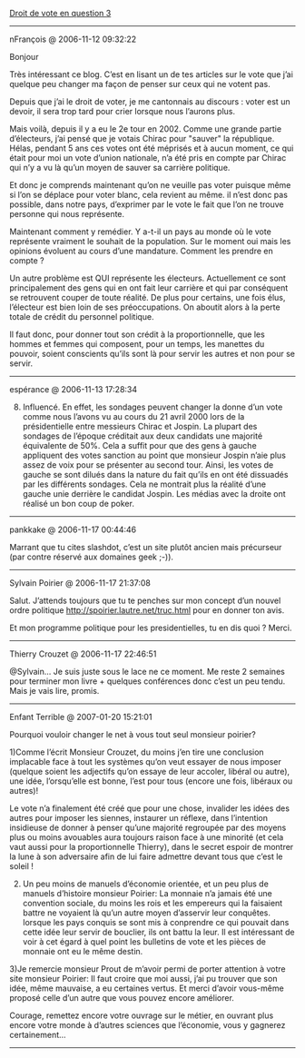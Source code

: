 [Droit de vote en question 3](../../../2006/11/droit-de-vote-en-question-3.md)

---
nFrançois @ 2006-11-12 09:32:22

Bonjour

Très intéressant ce blog. C’est en lisant un de tes articles sur le vote que j’ai quelque peu changer ma façon de penser sur ceux qui ne votent pas.

Depuis que j’ai le droit de voter, je me cantonnais au discours : voter est un devoir, il sera trop tard pour crier lorsque nous l’aurons plus.

Mais voilà, depuis il y a eu le 2e tour en 2002. Comme une grande partie d’électeurs, j’ai pensé que je votais Chirac pour "sauver" la république. Hélas, pendant 5 ans ces votes ont été méprisés et à aucun moment, ce qui était pour moi un vote d’union nationale, n’a été pris en compte par Chirac qui n’y a vu là qu’un moyen de sauver sa carrière politique.

Et donc je comprends maintenant qu’on ne veuille pas voter puisque même si l’on se déplace pour voter blanc, cela revient au même. il n’est donc pas possible, dans notre pays, d’exprimer par le vote le fait que l’on ne trouve personne qui nous représente.

Maintenant comment y remédier. Y a-t-il un pays au monde où le vote représente vraiment le souhait de la population. Sur le moment oui mais les opinions évoluent au cours d’une mandature. Comment les prendre en compte ?

Un autre problème est QUI représente les électeurs. Actuellement ce sont principalement des gens qui en ont fait leur carrière et qui par conséquent se retrouvent couper de toute réalité. De plus pour certains, une fois élus, l’électeur est bien loin de ses préoccupations. On aboutit alors à la perte totale de crédit du personnel politique.

Il faut donc, pour donner tout son crédit à la proportionnelle, que les hommes et femmes qui composent, pour un temps, les manettes du pouvoir, soient conscients qu’ils sont là pour servir les autres et non pour se servir.

---

espérance @ 2006-11-13 17:28:34

8. Influencé. En effet, les sondages peuvent changer la donne d’un vote comme nous l’avons vu au cours du 21 avril 2000 lors de la présidentielle entre messieurs Chirac et Jospin. La plupart des sondages de l’époque créditait aux deux candidats une majorité équivalente de 50%. Cela a suffit pour que des gens à gauche appliquent des votes sanction au point que monsieur Jospin n’aie plus assez de voix pour se présenter au second tour. Ainsi, les votes de gauche se sont dilués dans la nature du fait qu’ils en ont été dissuadés par les différents sondages. Cela ne montrait plus la réalité d’une gauche unie derrière le candidat Jospin. Les médias avec la droite ont réalisé un bon coup de poker.

---

pankkake @ 2006-11-17 00:44:46

Marrant que tu cites slashdot, c’est un site plutôt ancien mais précurseur (par contre réservé aux domaines geek ;-)).

---

Sylvain Poirier @ 2006-11-17 21:37:08

Salut. J’attends toujours que tu te penches sur mon concept d’un nouvel ordre politique http://spoirier.lautre.net/truc.html pour en donner ton avis.

Et mon programme politique pour les presidentielles, tu en dis quoi ? Merci.

---

Thierry Crouzet @ 2006-11-17 22:46:51

@Sylvain... Je suis juste sous le lace ne ce moment. Me reste 2 semaines pour terminer mon livre + quelques conférences donc c’est un peu tendu. Mais je vais lire, promis.

---

Enfant Terrible @ 2007-01-20 15:21:01

Pourquoi vouloir changer le net à vous tout seul monsieur poirier?

1)Comme l’écrit Monsieur Crouzet, du moins j’en tire une conclusion implacable face à tout les systèmes qu’on veut essayer de nous imposer (quelque soient les adjectifs qu’on essaye de leur accoler, libéral ou autre), une idée, l’orsqu’elle est bonne, l’est pour tous (encore une fois, libéraux ou autres)!

Le vote n’a finalement été créé que pour une chose, invalider les idées des autres pour imposer les siennes, instaurer un réflexe, dans l’intention insidieuse de donner à penser qu’une majorité regroupée par des moyens plus ou moins avouables aura toujours raison face à une minorité (et cela vaut aussi pour la proportionnelle Thierry), dans le secret espoir de montrer la lune à son adversaire afin de lui faire admettre devant tous que c’est le soleil !

2) Un peu moins de manuels d’économie orientée, et un peu plus de manuels d’histoire monsieur Poirier: La monnaie n’a jamais été une convention sociale, du moins les rois et les empereurs qui la faisaient battre ne voyaient là qu’un autre moyen d’asservir leur conquêtes. lorsque les pays conquis se sont mis à conprendre ce qui pouvait dans cette idée leur servir de bouclier, ils ont battu la leur. Il est intéressant de voir à cet égard à quel point les bulletins de vote et les pièces de monnaie ont eu le même destin.

3)Je remercie monsieur Prout de m’avoir permi de porter attention à votre site monsieur Poirier: Il faut croire que moi aussi, j’ai pu trouver que son idée, même mauvaise, a eu certaines vertus. Et merci d’avoir vous-même proposé celle d’un autre que vous pouvez encore améliorer.

Courage, remettez encore votre ouvrage sur le métier, en ouvrant plus encore votre monde à d’autres sciences que l’économie, vous y gagnerez certainement...

---

